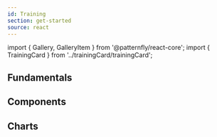 ```yaml
---
id: Training
section: get-started
source: react
---
```


import { Gallery, GalleryItem } from '@patternfly/react-core';
import { TrainingCard } from '../trainingCard/trainingCard';

## Fundamentals

<Gallery hasGutter>
  <GalleryItem>
    <TrainingCard
      trainingType="react"
      title="PatternFly React basics"
      level="beginner"
      time="10 minutes"
      description="Build your first PatternFly component."
      katacodaId="react-basics"
    />
  </GalleryItem>
  <GalleryItem>
    <TrainingCard
      trainingType="react"
      title="Customize PatternFly"
      level="beginner"
      time="5 minutes"
      description="Learn how to customize components in PatternFly."
      katacodaId="react-customize"
    />
  </GalleryItem>
</Gallery>

## Components
<Gallery hasGutter>
  <GalleryItem>
    <TrainingCard
      trainingType="react-components"
      title="Table component: beginner"
      level="intermediate"
      time="45 minutes"
      description="Build a React table with pagination."
      katacodaId="table-intro"
    />
  </GalleryItem>
  <GalleryItem>
    <TrainingCard
      trainingType="react-components"
      title="Toolbar component with filter"
      level="intermediate"
      time="30 minutes"
      description="Build a React toolbar that is filterable."
      katacodaId="toolbar-filter"
    />
  </GalleryItem>
  <GalleryItem>
    <TrainingCard
      trainingType="react-components"
      title="Select component: beginner"
      level="intermediate"
      time="30 minutes"
      description="Build and customize a React select component."
      katacodaId="select"
    />
  </GalleryItem>
</Gallery>

## Charts

<Gallery hasGutter>
  <GalleryItem>
    <TrainingCard
      trainingType="react-charts"
      title="Area chart"
      level="beginner"
      time="10 minutes"
      description="Learn how to implement a React area chart."
      katacodaId="area-chart"
    />
  </GalleryItem>
  <GalleryItem>
    <TrainingCard
      trainingType="react-charts"
      title="Bar chart"
      level="beginner"
      time="10 minutes"
      description="Learn how to implement a React bar chart."
      katacodaId="bar-chart"
    />
  </GalleryItem>
  <GalleryItem>
    <TrainingCard
      trainingType="react-charts"
      title="Bullet chart"
      level="beginner"
      time="10 minutes"
      description="Learn how to implement a React bullet chart."
      katacodaId="bullet-chart"
    />
  </GalleryItem>
  <GalleryItem>
    <TrainingCard
      trainingType="react-charts"
      title="Donut chart"
      level="beginner"
      time="10 minutes"
      description="Learn how to implement a React donut chart."
      katacodaId="donut-chart"
    />
  </GalleryItem>
  <GalleryItem>
    <TrainingCard
      trainingType="react-charts"
      title="Donut utilization chart"
      level="beginner"
      time="12 minutes"
      description="Learn how to implement a React donut utilization chart."
      katacodaId="donut-utilization-chart"
    />
  </GalleryItem>
  <GalleryItem>
    <TrainingCard
      trainingType="react-charts"
      title="Line chart"
      level="beginner"
      time="10 minutes"
      description="Learn how to implement a React line chart."
      katacodaId="line-chart"
    />
  </GalleryItem>
  <GalleryItem>
    <TrainingCard
      trainingType="react-charts"
      title="Pie chart"
      level="beginner"
      time="10 minutes"
      description="Learn how to implement a React pie chart."
      katacodaId="pie-chart"
    />
  </GalleryItem>
  <GalleryItem>
    <TrainingCard
      trainingType="react-charts"
      title="Stack chart"
      level="beginner"
      time="10 minutes"
      description="Learn how to implement a React pie chart."
      katacodaId="stack-chart"
    />
  </GalleryItem>
  <GalleryItem>
    <TrainingCard
      trainingType="react-charts"
      title="Sparkline chart"
      level="beginner"
      time="12 minutes"
      description="Learn how to implement a React sparkline chart."
      katacodaId="sparkline-chart"
    />
  </GalleryItem>
</Gallery>
